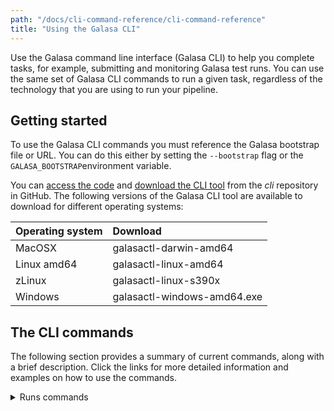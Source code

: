 ```yaml
---
path: "/docs/cli-command-reference/cli-command-reference"
title: "Using the Galasa CLI"
---
```


Use the Galasa command line interface (Galasa CLI) to help you complete tasks, for example, submitting and monitoring Galasa test runs. You can use the same set of Galasa CLI commands to run a given task, regardless of the technology that you are using to run your pipeline.

## Getting started 

To use the Galasa CLI commands you must reference the Galasa bootstrap file or URL. You can do this either by setting the `--bootstrap` flag or the `GALASA_BOOTSTRAP`environment variable.

You can [access the code](https://github.com/galasa-dev/cli) and [download the CLI tool](https://github.com/galasa-dev/cli/releases) from the _cli_ repository in GitHub. The following versions of the Galasa CLI tool are available to download for different operating systems:

| Operating system  |  Download  |
| :---- | :-------- |
| MacOSX  | galasactl-darwin-amd64 |
| Linux amd64 | galasactl-linux-amd64 | 
| zLinux  | galasactl-linux-s390x | 
| Windows | galasactl-windows-amd64.exe | 


## The CLI commands

The following section provides a summary of current commands, along with a brief description. Click the links for more detailed information and examples on how to use the commands.

<details>
<summary>Runs commands</summary>

|   |    |
| :---- | :-------- |
| **[runs prepare](/docs/cli-command-reference/ecosystem-cli-runs-prepare)**<br>  | Builds a portfolio of tests from single or multiple test streams. The portfolio can then be run by using the runs submit command. |
| **[runs submit](/docs/cli-command-reference/ecosystem-cli-runs-submit)**<br>  | Submits and monitors tests in the Galasa Ecosystem. Tests can be input either from a portfolio or directly from a test package.| 
</details>


